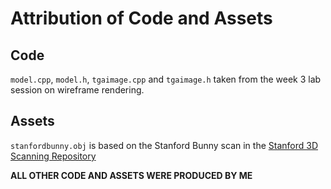 # Attribution of Code and Assets

## Code

`model.cpp`, `model.h`, `tgaimage.cpp` and `tgaimage.h` taken from the week 3 lab session on wireframe rendering.

## Assets

`stanfordbunny.obj` is based on the Stanford Bunny scan in the [Stanford 3D Scanning Repository](http://graphics.stanford.edu/data/3Dscanrep/)

**ALL OTHER CODE AND ASSETS WERE PRODUCED BY ME**
